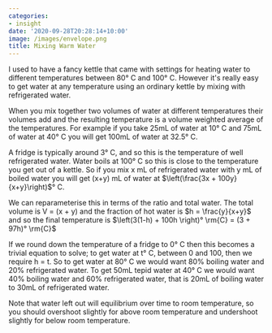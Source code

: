 ```yaml
---
categories:
- insight
date: '2020-09-28T20:28:14+10:00'
image: /images/envelope.png
title: Mixing Warm Water
---
```


I used to have a fancy kettle that came with settings for heating water to different temperatures between 80° C and 100° C.
However it's really easy to get water at any temperature using an ordinary kettle by mixing with refrigerated water.

When you mix together two volumes of water at different temperatures their volumes add and the resulting temperature is a volume weighted average of the temperatures.
For example if you take 25mL of water at 10° C and 75mL of water at 40° C you will get 100mL of water at 32.5° C.

A fridge is typically around 3° C, and so this is the temperature of well refrigerated water.
Water boils at 100° C so this is close to the temperature you get out of a kettle.
So if you mix x mL of refrigerated water with y mL of boiled water you will get (x+y) mL of water at $\left(\frac{3x + 100y}{x+y}\right)$° C.

We can reparameterise this in terms of the ratio and total water.
The total volume is V = (x + y) and the fraction of hot water is $h = \frac{y}{x+y}$ and so the final temperature is  $\left(3(1-h) + 100h \right)° \rm{C} = (3 + 97h)° \rm{C}$

If we round down the temperature of a fridge to 0° C then this becomes a trivial equation to solve; to get water at t° C, between 0 and 100, then we require h = t.
So to get water at 80° C we would want 80% boiling water and 20% refrigerated water.
To get 50mL tepid water at 40° C we would want 40% boiling water and 60% refrigerated water, that is 20mL of boiling water to 30mL of refrigerated water.

Note that water left out will equilibrium over time to room temperature, so you should overshoot slightly for above room temperature and undershoot slightly for below room temperature.